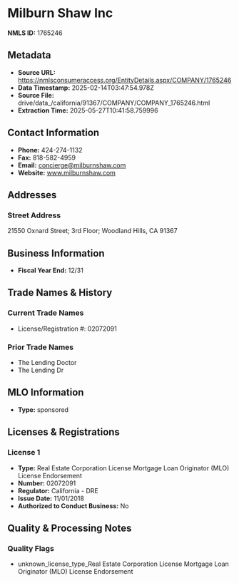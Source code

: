 # Milburn Shaw Inc

**NMLS ID:** 1765246

## Metadata
- **Source URL:** https://nmlsconsumeraccess.org/EntityDetails.aspx/COMPANY/1765246
- **Data Timestamp:** 2025-02-14T03:47:54.978Z
- **Source File:** drive/data_/california/91367/COMPANY/COMPANY_1765246.html
- **Extraction Time:** 2025-05-27T10:41:58.759996

## Contact Information
- **Phone:** 424-274-1132
- **Fax:** 818-582-4959
- **Email:** concierge@milburnshaw.com
- **Website:** www.milburnshaw.com

## Addresses
### Street Address
21550 Oxnard Street; 3rd Floor; Woodland Hills, CA 91367

## Business Information
- **Fiscal Year End:** 12/31

## Trade Names & History
### Current Trade Names
- License/Registration #: 02072091

### Prior Trade Names
- The Lending Doctor
- The Lending Dr

## MLO Information
- **Type:** sponsored

## Licenses & Registrations

### License 1
- **Type:** Real Estate Corporation License Mortgage Loan Originator (MLO) License Endorsement
- **Number:** 02072091
- **Regulator:** California - DRE
- **Issue Date:** 11/01/2018
- **Authorized to Conduct Business:** No

## Quality & Processing Notes
### Quality Flags
- unknown_license_type_Real Estate Corporation License Mortgage Loan Originator (MLO) License Endorsement
